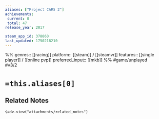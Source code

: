 ```yaml
---
aliases: ["Project CARS 2"]
achievements:
 current: 0
 total: 47
release_year: 2017

steam_app_id: 378860
last_updated: 1750218210
---
```

%%
genres:: [[racing]]
platform:: [[steam]] / [[steamvr]]
features:: [[single player]] / [[online pvp]]
preferred_input:: [[mkb]]
%%
#game/unplayed
#v3/2

# `=this.aliases[0]`
## Related Notes
`$=dv.view("attachments/related_notes")`